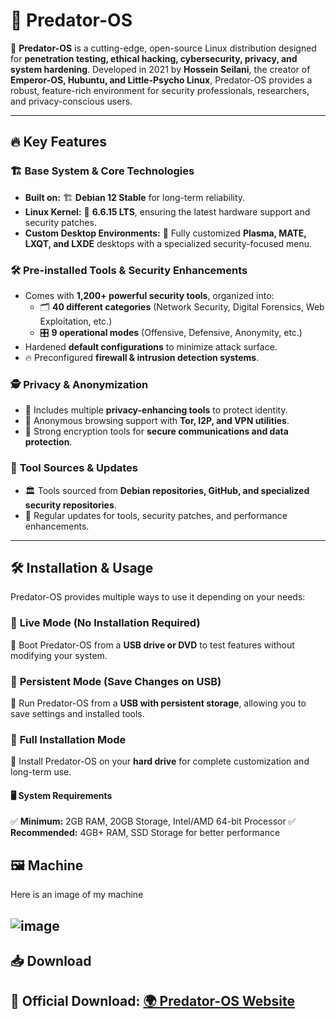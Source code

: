 # 🦾 Predator-OS

🚀 **Predator-OS** is a cutting-edge, open-source Linux distribution designed for **penetration testing, ethical hacking, cybersecurity, privacy, and system hardening**. Developed in 2021 by **Hossein Seilani**, the creator of **Emperor-OS, Hubuntu, and Little-Psycho Linux**, Predator-OS provides a robust, feature-rich environment for security professionals, researchers, and privacy-conscious users.

---

## 🔥 Key Features

### 🏗️ **Base System & Core Technologies**
- **Built on:** 🏗️ **Debian 12 Stable** for long-term reliability.
- **Linux Kernel:** 🐧 **6.6.15 LTS**, ensuring the latest hardware support and security patches.
- **Custom Desktop Environments:** 🎨 Fully customized **Plasma, MATE, LXQT, and LXDE** desktops with a specialized security-focused menu.

### 🛠️ **Pre-installed Tools & Security Enhancements**
- Comes with **1,200+ powerful security tools**, organized into:
  - 🗂️ **40 different categories** (Network Security, Digital Forensics, Web Exploitation, etc.)
  - 🎛️ **9 operational modes** (Offensive, Defensive, Anonymity, etc.)
- Hardened **default configurations** to minimize attack surface.
- 🔥 Preconfigured **firewall & intrusion detection systems**.

### 🕵️ **Privacy & Anonymization**
- 🛑 Includes multiple **privacy-enhancing tools** to protect identity.
- 📡 Anonymous browsing support with **Tor, I2P, and VPN utilities**.
- 🔏 Strong encryption tools for **secure communications and data protection**.

### 📌 **Tool Sources & Updates**
- 🏛️ Tools sourced from **Debian repositories, GitHub, and specialized security repositories**.
- 🔄 Regular updates for tools, security patches, and performance enhancements.

---

## 🛠️ Installation & Usage

Predator-OS provides multiple ways to use it depending on your needs:

### 🔹 **Live Mode** (No Installation Required)
🔹 Boot Predator-OS from a **USB drive or DVD** to test features without modifying your system.

### 🔹 **Persistent Mode** (Save Changes on USB)
🔹 Run Predator-OS from a **USB with persistent storage**, allowing you to save settings and installed tools.

### 🔹 **Full Installation Mode**
🔹 Install Predator-OS on your **hard drive** for complete customization and long-term use.

#### 🖥️ **System Requirements**
✅ **Minimum:** 2GB RAM, 20GB Storage, Intel/AMD 64-bit Processor
✅ **Recommended:** 4GB+ RAM, SSD Storage for better performance


## 🖼️ Machine

Here is an image of my machine

![image](https://github.com/user-attachments/assets/07a0bc84-905b-4e4a-86aa-0a747319dc70)
---

## 📥 Download 

🔹 **Official Download:** [🌍 Predator-OS Website](https://predator-os.ir/download/#Header_wrapper)
---
